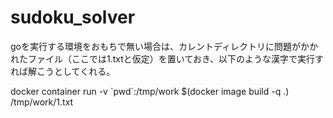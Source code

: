 # sudoku_solver


goを実行する環境をおもちで無い場合は、カレントディレクトリに問題がかかれたファイル（ここでは1.txtと仮定）を置いておき、以下のような漢字で実行すれば解こうとしてくれる。

docker container run -v \`pwd\`:/tmp/work $(docker image build -q .) /tmp/work/1.txt

